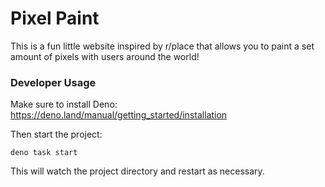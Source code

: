 # Pixel Paint

This is a fun little website inspired by r/place that allows you to paint a set amount of pixels with users around the world!

### Developer Usage

Make sure to install Deno: https://deno.land/manual/getting_started/installation

Then start the project:

```
deno task start
```

This will watch the project directory and restart as necessary.
